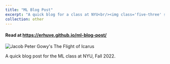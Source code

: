 ```yaml
---
title: "ML Blog Post"
excerpt: "A quick blog for a class at NYU<br/><img class='five-three' src='https://erhuve.github.io/_pages/image-8.png'>"
collection: other
---
```


#### Read at <a href="https://erhuve.github.io/ml-blog-post/">https://erhuve.github.io/ml-blog-post/</a>

<img src='https://erhuve.github.io/_pages/image-8.png' alt="Jacob Peter Gowy's The Flight of Icarus">

A quick blog post for the ML class at NYU, Fall 2022.
